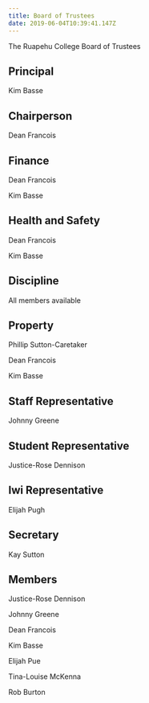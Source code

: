 ```yaml
---
title: Board of Trustees
date: 2019-06-04T10:39:41.147Z
---
```

The Ruapehu College Board of Trustees

## Principal

Kim Basse

## Chairperson

Dean Francois

## Finance

Dean Francois

Kim Basse

## Health and Safety

Dean Francois

Kim Basse

## Discipline

All members available

## Property

Phillip Sutton-Caretaker

Dean Francois

Kim Basse

## Staff Representative

Johnny Greene

## Student Representative

Justice-Rose Dennison

## Iwi Representative

Elijah Pugh

## Secretary

Kay Sutton

## Members

Justice-Rose Dennison

Johnny Greene

Dean Francois

Kim Basse

Elijah Pue

Tina-Louise McKenna 

Rob Burton
